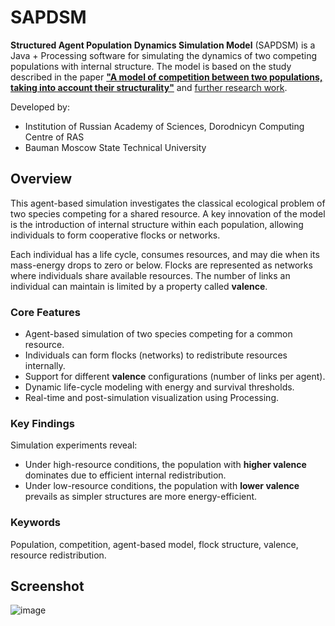 # SAPDSM

**Structured Agent Population Dynamics Simulation Model** (SAPDSM) is a Java + Processing software for simulating the dynamics of two competing populations with internal structure. The model is based on the study described in the paper [**"A model of competition between two populations, taking into account their structurality"**](https://www.impb.ru/icmbb/docs/2022/29.pdf) and [further research work](https://drive.google.com/file/d/1lNg_scyBcRdXQl3_ICJexiuEVglmMIvy/view?usp=sharing).

Developed by:  
- Institution of Russian Academy of Sciences, Dorodnicyn Computing Centre of RAS 
- Bauman Moscow State Technical University

## Overview

This agent-based simulation investigates the classical ecological problem of two species competing for a shared resource. A key innovation of the model is the introduction of internal structure within each population, allowing individuals to form cooperative flocks or networks.

Each individual has a life cycle, consumes resources, and may die when its mass-energy drops to zero or below. Flocks are represented as networks where individuals share available resources. The number of links an individual can maintain is limited by a property called **valence**.

### Core Features

- Agent-based simulation of two species competing for a common resource.
- Individuals can form flocks (networks) to redistribute resources internally.
- Support for different **valence** configurations (number of links per agent).
- Dynamic life-cycle modeling with energy and survival thresholds.
- Real-time and post-simulation visualization using Processing.

### Key Findings

Simulation experiments reveal:
- Under high-resource conditions, the population with **higher valence** dominates due to efficient internal redistribution.
- Under low-resource conditions, the population with **lower valence** prevails as simpler structures are more energy-efficient.

### Keywords

Population, competition, agent-based model, flock structure, valence, resource redistribution.

## Screenshot

![image](https://github.com/user-attachments/assets/88aa6ca2-b04d-4a34-b810-2ee62e04d24d)
